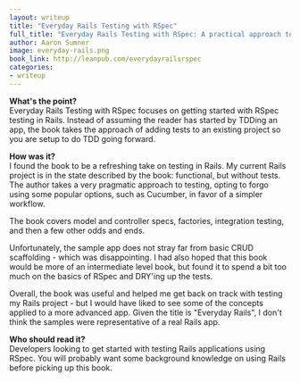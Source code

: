 ```yaml
---
layout: writeup
title: "Everyday Rails Testing with RSpec"
full_title: "Everyday Rails Testing with RSpec: A practical approach to test-driven development"
author: Aaron Sumner
image: everyday-rails.png
book_link: http://leanpub.com/everydayrailsrspec
categories:
- writeup
---
```


**What's the point?**  
Everyday Rails Testing with RSpec focuses on getting started with RSpec testing in Rails.
Instead of assuming the reader has started by TDDing an app, the book takes the approach
of adding tests to an existing project so you are setup to do TDD going forward.

**How was it?**  
I found the book to be a refreshing take on testing in Rails. My current Rails project
is in the state described by the book: functional, but without tests. The author takes
a very pragmatic approach to testing, opting to forgo using some popular options, such
as Cucumber, in favor of a simpler workflow.

The book covers model and controller specs, factories, integration testing, and then a
few other odds and ends.

Unfortunately, the sample app does not stray far from basic CRUD scaffolding - which
was disappointing. I had also hoped that this book would be more of an intermediate level
book, but found it to spend a bit too much on the basics of RSpec and DRY'ing up the 
tests.

Overall, the book was useful and helped me get back on track with testing my Rails 
project - but I would have liked to see some of the concepts applied to a more advanced 
app. Given the title is "Everyday Rails", I don't think the samples were representative 
of a real Rails app.

**Who should read it?**  
Developers looking to get started with testing Rails applications using RSpec. You will
probably want some background knowledge on using Rails before picking up this book.
